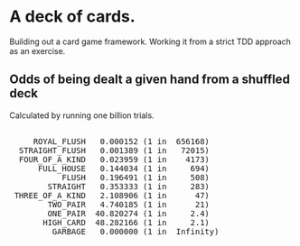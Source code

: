 # A deck of cards.

Building out a card game framework. Working it from a strict TDD approach as an exercise.

## Odds of being dealt a given hand from a shuffled deck

Calculated by running one billion trials.

<pre>       
     ROYAL_FLUSH   0.000152 (1 in  656168)
  STRAIGHT_FLUSH   0.001389 (1 in   72015)
  FOUR_OF_A_KIND   0.023959 (1 in    4173)
      FULL_HOUSE   0.144034 (1 in     694)
           FLUSH   0.196491 (1 in     508)
        STRAIGHT   0.353333 (1 in     283)
 THREE_OF_A_KIND   2.108906 (1 in      47)
        TWO_PAIR   4.740185 (1 in      21)
        ONE_PAIR  40.820274 (1 in     2.4)
       HIGH_CARD  48.282166 (1 in     2.1)
         GARBAGE   0.000000 (1 in  Infinity)
</pre>